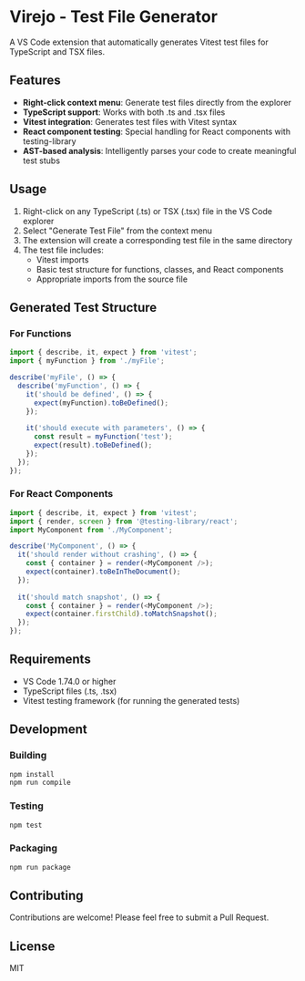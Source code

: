 # Virejo - Test File Generator

A VS Code extension that automatically generates Vitest test files for TypeScript and TSX files.

## Features

- **Right-click context menu**: Generate test files directly from the explorer
- **TypeScript support**: Works with both .ts and .tsx files
- **Vitest integration**: Generates test files with Vitest syntax
- **React component testing**: Special handling for React components with testing-library
- **AST-based analysis**: Intelligently parses your code to create meaningful test stubs

## Usage

1. Right-click on any TypeScript (.ts) or TSX (.tsx) file in the VS Code explorer
2. Select "Generate Test File" from the context menu
3. The extension will create a corresponding test file in the same directory
4. The test file includes:
   - Vitest imports
   - Basic test structure for functions, classes, and React components
   - Appropriate imports from the source file

## Generated Test Structure

### For Functions
```typescript
import { describe, it, expect } from 'vitest';
import { myFunction } from './myFile';

describe('myFile', () => {
  describe('myFunction', () => {
    it('should be defined', () => {
      expect(myFunction).toBeDefined();
    });
    
    it('should execute with parameters', () => {
      const result = myFunction('test');
      expect(result).toBeDefined();
    });
  });
});
```

### For React Components
```typescript
import { describe, it, expect } from 'vitest';
import { render, screen } from '@testing-library/react';
import MyComponent from './MyComponent';

describe('MyComponent', () => {
  it('should render without crashing', () => {
    const { container } = render(<MyComponent />);
    expect(container).toBeInTheDocument();
  });
  
  it('should match snapshot', () => {
    const { container } = render(<MyComponent />);
    expect(container.firstChild).toMatchSnapshot();
  });
});
```

## Requirements

- VS Code 1.74.0 or higher
- TypeScript files (.ts, .tsx)
- Vitest testing framework (for running the generated tests)

## Development

### Building

```bash
npm install
npm run compile
```

### Testing

```bash
npm test
```

### Packaging

```bash
npm run package
```

## Contributing

Contributions are welcome! Please feel free to submit a Pull Request.

## License

MIT